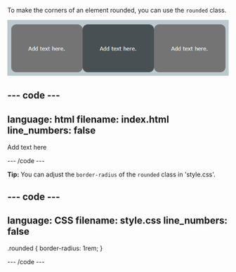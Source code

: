 To make the corners of an element rounded, you can use the `rounded` class. 

![A screenshot of three tiles on a webpage, each with rounded corners.](images/rounded.PNG)

--- code ---
---
language: html
filename: index.html
line_numbers: false
---

<div class="rounded">
    <p>Add text here</p>
</div>

--- /code ---

**Tip:** You can adjust the `border-radius` of the `rounded` class in 'style.css'.

--- code ---
---
language: CSS
filename: style.css
line_numbers: false
---

.rounded {
  border-radius: 1rem;
}

--- /code ---